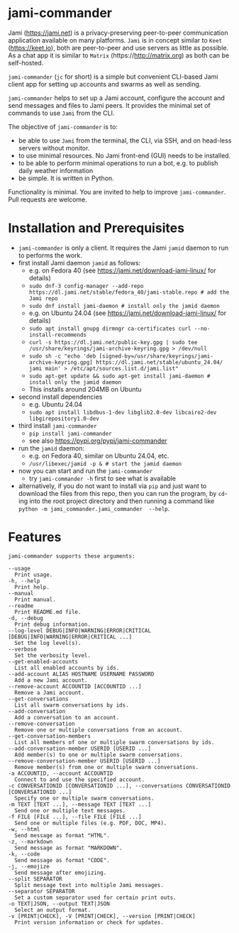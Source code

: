 # jami-commander

Jami (https://jami.net) is a privacy-preserving peer-to-peer communication application available on many platforms. `Jami` is in concept similar to `Keet` (https://keet.io), both are peer-to-peer and use servers as little as possible. As a chat app it is similar to `Matrix` (https://http://matrix.org) as both can be self-hosted.

`jami-commander` (`jc` for short) is a simple but convenient CLI-based Jami client app for setting up accounts and swarms as well as sending.

`jami-commander` helps to set up a Jami account, configure the account and send messages and files to Jami peers. It provides the minimal set of commands to use `Jami` from the CLI.

The objective of `jami-commander` is to:

+ be able to use `Jami` from the terminal, the CLI, via SSH, and on head-less servers without monitor.
+ to use minimal resources. No Jami front-end (GUI) needs to be installed.
+ to be able to perform minimal operations to run a bot, e.g. to publish daily weather information
+ be simple. It is written in Python.

Functionality is minimal. You are invited to help to improve `jami-commander`. Pull requests are welcome.

# Installation and Prerequisites

+ `jami-commander` is only a client. It requires the Jami `jamid` daemon to run to performs the work.
+ first install Jami daemon `jamid` as follows:
  + e.g. on Fedora 40 (see https://jami.net/download-jami-linux/ for details)
  + `sudo dnf-3 config-manager --add-repo https://dl.jami.net/stable/fedora_40/jami-stable.repo # add the Jami repo`
  + `sudo dnf install jami-daemon # install only the jamid daemon`
  + e.g. on Ubuntu 24.04 (see https://jami.net/download-jami-linux/ for details)
  + `sudo apt install gnupg dirmngr ca-certificates curl --no-install-recommends`
  + `curl -s https://dl.jami.net/public-key.gpg | sudo tee /usr/share/keyrings/jami-archive-keyring.gpg > /dev/null`
  + `sudo sh -c "echo 'deb [signed-by=/usr/share/keyrings/jami-archive-keyring.gpg] https://dl.jami.net/stable/ubuntu_24.04/ jami main' > /etc/apt/sources.list.d/jami.list"`
  + `sudo apt-get update && sudo apt-get install jami-daemon # install only the jamid daemon`
  + This installs around 204MB on Ubuntu
+ second install dependencies
  + e.g. Ubuntu 24.04
  + `sudo apt install libdbus-1-dev libglib2.0-dev libcairo2-dev libgirepository1.0-dev`
+ third install `jami-commander`
  + `pip install jami-commander`
  + see also https://pypi.org/pypi/jami-commander
+ run the `jamid` daemon:
  + e.g. on Fedora 40, similar on Ubuntu 24.04, etc.
  + `/usr/libexec/jamid -p & # start the jamid daemon`
+ now you can start and run the `jami-commander`
  + try `jami-commander -h` first to see what is available
+ alternatively, if you do not want to install via `pip` and just want to download the files from this repo,
  then you can run the program, by `cd`-ing into the root project directory
  and then running a command like `python -m jami_commander.jami_commander  --help`.

# Features

```
jami-commander supports these arguments:

--usage
  Print usage.
-h, --help
  Print help.
--manual
  Print manual.
--readme
  Print README.md file.
-d, --debug
  Print debug information.
--log-level DEBUG|INFO|WARNING|ERROR|CRITICAL [DEBUG|INFO|WARNING|ERROR|CRITICAL ...]
  Set the log level(s).
--verbose
  Set the verbosity level.
--get-enabled-accounts
  List all enabled accounts by ids.
--add-account ALIAS HOSTNAME USERNAME PASSWORD
  Add a new Jami account.
--remove-account ACCOUNTID [ACCOUNTID ...]
  Remove a Jami account.
--get-conversations
  List all swarm conversations by ids.
--add-conversation
  Add a conversation to an account.
--remove-conversation
  Remove one or multiple conversations from an account.
--get-conversation-members
  List all members of one or multiple swarm conversations by ids.
--add-conversation-member USERID [USERID ...]
  Add member(s) to one or multiple swarm conversations.
--remove-conversation-member USERID [USERID ...]
  Remove member(s) from one or multiple swarm conversations.
-a ACCOUNTID, --account ACCOUNTID
  Connect to and use the specified account.
-c CONVERSATIONID [CONVERSATIONID ...], --conversations CONVERSATIONID [CONVERSATIONID ...]
  Specify one or multiple swarm conversations.
-m TEXT [TEXT ...], --message TEXT [TEXT ...]
  Send one or multiple text messages.
-f FILE [FILE ...], --file FILE [FILE ...]
  Send one or multiple files (e.g. PDF, DOC, MP4).
-w, --html
  Send message as format "HTML".
-z, --markdown
  Send message as format "MARKDOWN".
-k, --code
  Send message as format "CODE".
-j, --emojize
  Send message after emojizing.
--split SEPARATOR
  Split message text into multiple Jami messages.
--separator SEPARATOR
  Set a custom separator used for certain print outs.
-o TEXT|JSON, --output TEXT|JSON
  Select an output format.
-v [PRINT|CHECK], -V [PRINT|CHECK], --version [PRINT|CHECK]
  Print version information or check for updates.
```
